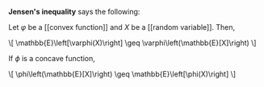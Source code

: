 **Jensen's inequality** says the following:

Let $\varphi$ be a [[convex function]] and $X$ be a [[random variable]]. Then,

\\[
\mathbb{E}\left[\varphi(X)\right] \geq \varphi\left(\mathbb{E}[X]\right)
\\]

If $\phi$ is a concave function,

\\[
\phi\left(\mathbb{E}[X]\right) \geq \mathbb{E}\left[\phi(X)\right]
\\]